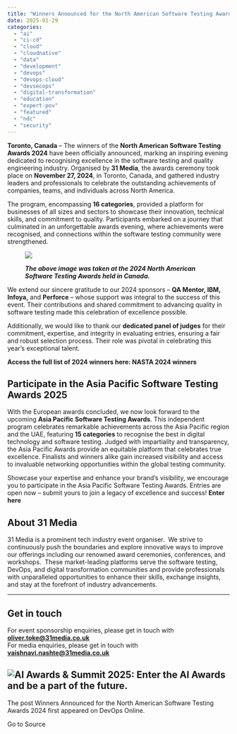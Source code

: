 ```yaml
---
title: "Winners Announced for the North American Software Testing Awards 2024"
date: 2025-01-29
categories: 
  - "ai"
  - "ci-cd"
  - "cloud"
  - "cloudnative"
  - "data"
  - "development"
  - "devops"
  - "devops-cloud"
  - "devsecops"
  - "digital-transformation"
  - "education"
  - "expert-pov"
  - "featured"
  - "ndc"
  - "security"
---
```


**Toronto, Canada** – The winners of the **North American Software Testing Awards 2024** have been officially announced, marking an inspiring evening dedicated to recognising excellence in the software testing and quality engineering industry. Organised by **31 Media**, the awards ceremony took place on **November 27, 2024**, in Toronto, Canada, and gathered industry leaders and professionals to celebrate the outstanding achievements of companies, teams, and individuals across North America.

The program, encompassing **16 categories**, provided a platform for businesses of all sizes and sectors to showcase their innovation, technical skills, and commitment to quality. Participants embarked on a journey that culminated in an unforgettable awards evening, where achievements were recognised, and connections within the software testing community were strengthened.

<figure>

![](https://www.softwaretestingnews.co.uk/wp-content/uploads/2024/11/North-American-Software-Testing-Awards-3994_websize.jpg)

<figcaption>

_**The above image was taken at the 2024 North American Software Testing Awards held in Canada.**_

</figcaption>

</figure>

We extend our sincere gratitude to our 2024 sponsors – **QA Mentor, IBM, Infoya,** and **Perforce** – whose support was integral to the success of this event. Their contributions and shared commitment to advancing quality in software testing made this celebration of excellence possible.

Additionally, we would like to thank our **dedicated panel of judges** for their commitment, expertise, and integrity in evaluating entries, ensuring a fair and robust selection process. Their role was pivotal in celebrating this year’s exceptional talent.

**Access the full list of 2024 winners here: NASTA 2024 winners**

## **Participate in the Asia Pacific Software Testing Awards 2025**

With the European awards concluded, we now look forward to the upcoming **Asia Pacific Software Testing Awards**. This independent program celebrates remarkable achievements across the Asia Pacific region and the UAE, featuring **15 categories** to recognise the best in digital technology and software testing. Judged with impartiality and transparency, the Asia Pacific Awards provide an equitable platform that celebrates true excellence. Finalists and winners alike gain increased visibility and access to invaluable networking opportunities within the global testing community.

Showcase your expertise and enhance your brand’s visibility, we encourage you to participate in the Asia Pacific Software Testing Awards. Entries are open now – submit yours to join a legacy of excellence and success! **Enter here**

## **About 31 Media**  

31 Media is a prominent tech industry event organiser.  We strive to continuously push the boundaries and explore innovative ways to improve our offerings including our renowned award ceremonies, conferences, and workshops.  These market-leading platforms serve the software testing, DevOps, and digital transformation communities and provide professionals with unparalleled opportunities to enhance their skills, exchange insights, and stay at the forefront of industry advancements.

* * *

## **Get in touch**

For event sponsorship enquiries, please get in touch with **oliver.toke@31media.co.uk**  
For media enquiries, please get in touch with **vaishnavi.nashte@31media.co.uk**

## ![AI Awards & Summit 2025: Enter the AI Awards and be a part of the future.](https://www.softwaretestingnews.co.uk/wp-content/uploads/2024/11/AI-webpost-1.jpg)

The post Winners Announced for the North American Software Testing Awards 2024 first appeared on DevOps Online.

Go to Source
